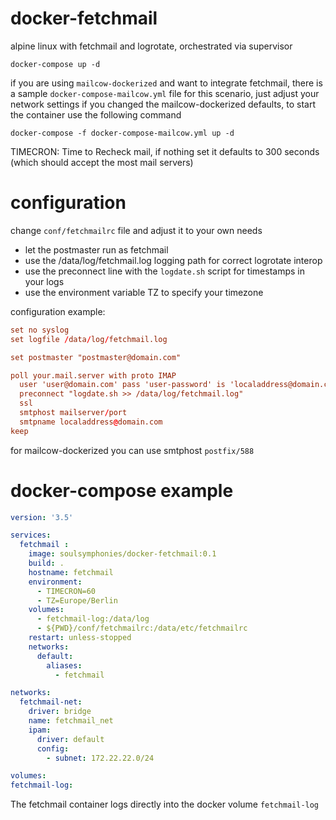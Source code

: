 # docker-fetchmail
alpine linux with fetchmail and logrotate, orchestrated via supervisor

```
docker-compose up -d
```
if you are using `mailcow-dockerized` and want to integrate fetchmail, there is a sample `docker-compose-mailcow.yml` file for this scenario, just adjust your network settings if you changed the mailcow-dockerized defaults, to start the container use the following command
```
docker-compose -f docker-compose-mailcow.yml up -d
```
TIMECRON: Time to Recheck mail, if nothing set it defaults to 300 seconds (which should accept the most mail servers)

# configuration
change `conf/fetchmailrc` file and adjust it to your own needs
 - let the postmaster run as fetchmail
 - use the /data/log/fetchmail.log logging path for correct logrotate interop
 - use the preconnect line with the `logdate.sh` script for timestamps in your logs
 - use the environment variable TZ to specify your timezone

 configuration example:

```conf
set no syslog
set logfile /data/log/fetchmail.log

set postmaster "postmaster@domain.com"

poll your.mail.server with proto IMAP
  user 'user@domain.com' pass 'user-password' is 'localaddress@domain.com'
  preconnect "logdate.sh >> /data/log/fetchmail.log"
  ssl
  smtphost mailserver/port
  smtpname localaddress@domain.com
keep
```
for mailcow-dockerized you can use smtphost `postfix/588`

# docker-compose example

```yml
version: '3.5'

services:
  fetchmail :
    image: soulsymphonies/docker-fetchmail:0.1
    build: .
    hostname: fetchmail
    environment:
      - TIMECRON=60
      - TZ=Europe/Berlin
    volumes:
      - fetchmail-log:/data/log
      - ${PWD}/conf/fetchmailrc:/data/etc/fetchmailrc
    restart: unless-stopped
    networks:
      default:
        aliases:
          - fetchmail 

networks:
  fetchmail-net:
    driver: bridge
    name: fetchmail_net
    ipam:
      driver: default
      config:
        - subnet: 172.22.22.0/24

volumes:
fetchmail-log:
```
The fetchmail container logs directly into the docker volume `fetchmail-log`
